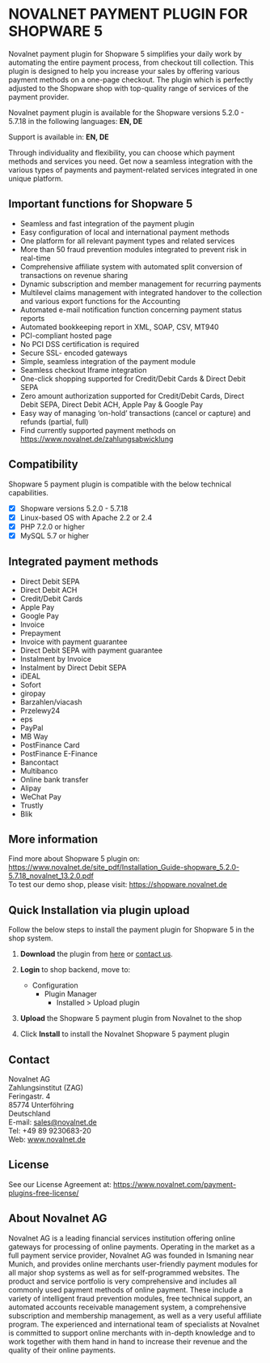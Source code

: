 # NOVALNET PAYMENT PLUGIN FOR SHOPWARE 5
Novalnet payment plugin for Shopware 5 simplifies your daily work by automating the entire payment process, from checkout till collection. This plugin is designed to help you increase your sales by offering various payment methods on a one-page checkout. The plugin which is perfectly adjusted to the Shopware shop with top-quality range of services of the payment provider.

Novalnet payment plugin is available for the Shopware versions 5.2.0 - 5.7.18 in the following languages: <b>EN, DE</b>

Support is available in: <b> EN, DE </b>

Through individuality and flexibility, you can choose which payment methods and services you need. Get now a seamless integration with the various types of payments and payment-related services integrated in one unique platform.

## Important functions for Shopware 5
* Seamless and fast integration of the payment plugin
* Easy configuration of local and international payment methods
* One platform for all relevant payment types and related services
* More than 50 fraud prevention modules integrated to prevent risk in real-time
* Comprehensive affiliate system with automated split conversion of transactions on revenue sharing
* Dynamic subscription and member management for recurring payments
* Multilevel claims management with integrated handover to the collection and various export functions for the Accounting
* Automated e-mail notification function concerning payment status reports
* Automated bookkeeping report in XML, SOAP, CSV, MT940
* PCI-compliant hosted page
* No PCI DSS certification is required
* Secure SSL- encoded gateways
* Simple, seamless integration of the payment module
* Seamless checkout Iframe integration
* One-click shopping supported for Credit/Debit Cards & Direct Debit SEPA
* Zero amount authorization supported for  Credit/Debit Cards, Direct Debit SEPA, Direct Debit ACH, Apple Pay & Google Pay
* Easy way of managing ‘on-hold’ transactions (cancel or capture) and refunds (partial, full)
* Find currently supported payment methods on https://www.novalnet.de/zahlungsabwicklung

## Compatibility

Shopware 5 payment plugin is compatible with the below technical capabilities. 

- [x]	Shopware versions 5.2.0 - 5.7.18
- [x]	Linux-based OS with Apache 2.2 or 2.4
- [x]	PHP 7.2.0 or higher
- [x]	MySQL 5.7 or higher

## Integrated payment methods

- Direct Debit SEPA
- Direct Debit ACH
- Credit/Debit Cards
- Apple Pay
- Google Pay
- Invoice
- Prepayment
- Invoice with payment guarantee
- Direct Debit SEPA with payment guarantee
- Instalment by Invoice
- Instalment by Direct Debit SEPA
- iDEAL
- Sofort
- giropay
- Barzahlen/viacash
- Przelewy24
- eps
- PayPal
- MB Way
- PostFinance Card
- PostFinance E-Finance
- Bancontact
- Multibanco
- Online bank transfer
- Alipay
- WeChat Pay
- Trustly
- Blik

## More information
Find more about Shopware 5 plugin on: https://www.novalnet.de/site_pdf/Installation_Guide-shopware_5.2.0-5.7.18_novalnet_13.2.0.pdf<br>
To test our demo shop, please visit: https://shopware.novalnet.de

## Quick Installation via plugin upload
Follow the below steps to install the payment plugin for Shopware 5 in the shop system.

1. **Download** the plugin from <a href="https://store.shopware.com/en/noval29035660349f/novalnet-payments-plugin.html"> here</a> or <a href="https://www.novalnet.de/kontakt/sales"> contact us</a>.

2. **Login** to shop backend, move to:
   - Configuration
     - Plugin Manager
       - Installed > Upload plugin
       
3. **Upload** the Shopware 5 payment plugin from Novalnet to the shop

4. Click **Install** to install the Novalnet Shopware 5 payment plugin

## Contact
Novalnet AG<br>
Zahlungsinstitut (ZAG)<br>
Feringastr. 4 <br>
85774 Unterföhring <br>
Deutschland<br>
E-mail: sales@novalnet.de<br>
Tel: +49 89 9230683-20<br>
Web: www.novalnet.de

## License
See our License Agreement at: https://www.novalnet.com/payment-plugins-free-license/

## About Novalnet AG
Novalnet AG is a leading financial services institution offering online gateways for processing of online payments. Operating in the market as a full payment service provider, Novalnet AG was founded in Ismaning near Munich, and provides online merchants user-friendly payment modules for all major shop systems as well as for self-programmed websites. The product and service portfolio is very comprehensive and includes all commonly used payment methods of online payment. These include a variety of intelligent fraud prevention modules, free technical support, an automated accounts receivable management system, a comprehensive subscription and membership management, as well as a very useful affiliate program. The experienced and international team of specialists at Novalnet is committed to support online merchants with in-depth knowledge and to work together with them hand in hand to increase their revenue and the quality of their online payments.
